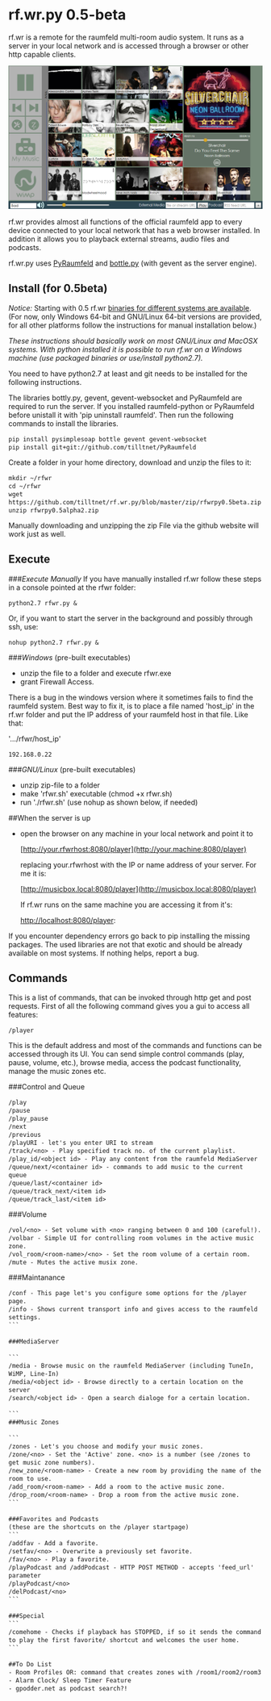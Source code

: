 rf.wr.py 0.5-beta
========

rf.wr is a remote for the raumfeld multi-room audio system. It runs as a server in your local network and is accessed through a browser or other http capable clients.

![Screenshot](/images/features2.png)

rf.wr provides almost all functions of the official raumfeld app to every device connected to your local network that has a web browser installed. In addition it allows you to playback external streams, audio files and podcasts.

rf.wr.py uses [PyRaumfeld](https://github.com/maierp/PyRaumfeld) and [bottle.py](http://bottlepy.org/docs/dev/index.html) (with gevent as the server engine).

Install (for 0.5beta)
-------
*Notice:* Starting with 0.5 rf.wr [binaries for different systems are available](https://github.com/tilltnet/rf.wr.py/tree/master/zip). (For now, only Windows 64-bit and GNU/Linux 64-bit versions are provided, for all other platforms follow the instructions for manual installation below.)

*These instructions should basically work on most GNU/Linux and MacOSX systems. With python installed it is possible to run rf.wr on a Windows machine (use packaged binaries or use/install python2.7).*

You need to have python2.7 at least and git needs to be installed for the following instructions.

The libraries bottly.py, gevent, gevent-websocket and PyRaumfeld are required to run the server. If you installed raumfeld-python or PyRaumfeld before unistall it with 'pip uninstall raumfeld'. Then run the following commands to install the libraries.

    pip install pysimplesoap bottle gevent gevent-websocket
    pip install git+git://github.com/tilltnet/PyRaumfeld

Create a folder in your home directory, download and unzip the files to it:

    mkdir ~/rfwr
    cd ~/rfwr
    wget https://github.com/tilltnet/rf.wr.py/blob/master/zip/rfwrpy0.5beta.zip
    unzip rfwrpy0.5alpha2.zip

Manually downloading and unzipping the zip File via the github website will work just as well.

Execute
-------

###*Execute Manually*
If you have manually installed rf.wr follow these steps in a console pointed at the rfwr folder:

	python2.7 rfwr.py &

Or, if you want to start the server in the background and possibly through ssh, use:

	nohup python2.7 rfwr.py &


###*Windows* (pre-built executables)

 - unzip the file to a folder and execute rfwr.exe
 - grant Firewall Access.

There is a bug in the windows version where it sometimes fails to find the raumfeld system. Best way to fix it, is to place a file named 'host_ip' in the rf.wr folder and put the IP address of your raumfeld host in that file. Like that:

'.../rfwr/host_ip'

    192.168.0.22

###*GNU/Linux* (pre-built executables)

- unzip zip-file to a folder
- make 'rfwr.sh' executable (chmod +x rfwr.sh)
- run './rfwr.sh' (use nohup as shown below, if needed)


##When the server is up
- open the browser on any machine in your local network and point it to

  [http://your.rfwrhost:8080/player](http://your.machine:8080/player)

  replacing your.rfwrhost with the IP or name address of your server. For me it is:

  [http://musicbox.local:8080/player](http://musicbox.local:8080/player)

  If rf.wr runs on the same machine you are accessing it from it's:

  [http://localhost:8080/player](http://localhost:8080/player):

If you encounter dependency errors go back to pip installing the missing packages. The used libraries are not that exotic and should be already available on most systems. If nothing helps, report a bug.

Commands
--------

This is a list of commands, that can be invoked through http get and post
requests. First of all the following command gives you a gui to access all
features:

```
/player
```

This is the default address and most of the commands and functions can be accessed through its UI. You can send simple control commands (play, pause, volume, etc.), browse media, access the podcast functionality, manage the music zones etc.

###Control and Queue

```
/play
/pause
/play_pause
/next
/previous
/playURI - let's you enter URI to stream
/track/<no> - Play specified track no. of the current playlist.
/play_id/<object id> - Play any content from the raumfeld MediaServer
/queue/next/<container id> - commands to add music to the current queue
/queue/last/<container id>
/queue/track_next/<item id>
/queue/track_last/<item id>
```
###Volume
```
/vol/<no> - Set volume with <no> ranging between 0 and 100 (careful!).
/volbar - Simple UI for controlling room volumes in the active music zone.
/vol_room/<room-name>/<no> - Set the room volume of a certain room.
/mute - Mutes the active musix zone.
```
###Maintanance
````
/conf - This page let's you configure some options for the /player page.
/info - Shows current transport info and gives access to the raumfeld settings.
```

###MediaServer

```
/media - Browse music on the raumfeld MediaServer (including TuneIn, WiMP, Line-In)
/media/<object id> - Browse directly to a certain location on the server
/search/<object id> - Open a search dialoge for a certain location.

```
###Music Zones

```
/zones - Let's you choose and modify your music zones.
/zone/<no> - Set the 'Active' zone. <no> is a number (see /zones to get music zone numbers).
/new_zone/<room-name> - Create a new room by providing the name of the room to use.
/add_room/<room-name> - Add a room to the active music zone.
/drop_room/<room-name> - Drop a room from the active music zone.
```

###Favorites and Podcasts
(these are the shortcuts on the /player startpage)
```
/addfav - Add a favorite.
/setfav/<no> - Overwrite a previously set favorite.
/fav/<no> - Play a favorite.
/playPodcast and /addPodcast - HTTP POST METHOD - accepts 'feed_url' parameter
/playPodcast/<no>
/delPodcast/<no>
```

###Special
```
/comehome - Checks if playback has STOPPED, if so it sends the command to play the first favorite/ shortcut and welcomes the user home.
```

##To Do List
- Room Profiles OR: command that creates zones with /room1/room2/room3
- Alarm Clock/ Sleep Timer Feature
- gpodder.net as podcast search?!
